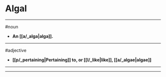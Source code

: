 # Algal
---
#noun
- **An [[a/_alga|alga]].**
---
#adjective
- **[[p/_pertaining|Pertaining]] to, or [[l/_like|like]], [[a/_algae|algae]]**
---
---

